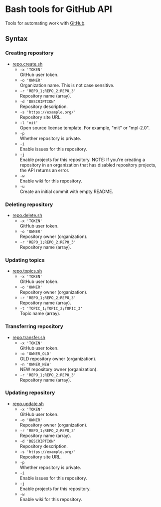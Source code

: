 # Bash tools for GitHub API

Tools for automating work with [GitHub](https://github.com/).

## Syntax

### Creating repository

- [repo.create.sh](repo.create.sh)
  - `-x 'TOKEN'`  
    GitHub user token.
  - `-o 'OWNER'`  
    Organization name. This is not case sensitive.
  - `-r 'REPO_1;REPO_2;REPO_3'`  
    Repository name (array).
  - `-d 'DESCRIPTION'`  
    Repository description.
  - `-s 'https://example.org/'`  
    Repository site URL.
  - `-l 'mit'`  
    Open source license template. For example, "mit" or "mpl-2.0".
  - `-p`  
    Whether repository is private.
  - `-i`  
    Enable issues for this repository.
  - `-j`  
    Enable projects for this repository.
    NOTE: If you're creating a repository in an organization that has disabled repository projects, the API returns an error.
  - `-w`  
    Enable wiki for this repository.
  - `-u`  
    Create an initial commit with empty README.

### Deleting repository

- [repo.delete.sh](repo.delete.sh)
  - `-x 'TOKEN'`  
    GitHub user token.
  - `-o 'OWNER'`  
    Repository owner (organization).
  - `-r 'REPO_1;REPO_2;REPO_3'`  
    Repository name (array).

### Updating topics

- [repo.topics.sh](repo.topics.sh)
  - `-x 'TOKEN'`  
    GitHub user token.
  - `-o 'OWNER'`  
    Repository owner (organization).
  - `-r 'REPO_1;REPO_2;REPO_3'`  
    Repository name (array).
  - `-t 'TOPIC_1;TOPIC_2;TOPIC_3'`  
    Topic name (array).

### Transferring repository

- [repo.transfer.sh](repo.transfer.sh)
  - `-x 'TOKEN'`  
    GitHub user token.
  - `-o 'OWNER_OLD'`  
    OLD repository owner (organization).
  - `-n 'OWNER_NEW'`  
    NEW repository owner (organization).
  - `-r 'REPO_1;REPO_2;REPO_3'`  
    Repository name (array).

### Updating repository

- [repo.update.sh](repo.update.sh)
  - `-x 'TOKEN'`  
    GitHub user token.
  - `-o 'OWNER'`  
    Repository owner (organization).
  - `-r 'REPO_1;REPO_2;REPO_3'`  
    Repository name (array).
  - `-d 'DESCRIPTION'`  
    Repository description.
  - `-s 'https://example.org/'`  
    Repository site URL.
  - `-p`  
    Whether repository is private.
  - `-i`  
    Enable issues for this repository.
  - `-j`  
    Enable projects for this repository.
  - `-w`  
    Enable wiki for this repository.
